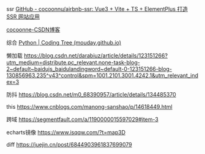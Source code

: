 ssr [GitHub - cocoonnu/airbnb-ssr: Vue3 + Vite + TS + ElementPlus 打造 SSR 网站应用](https://github.com/cocoonnu/airbnb-ssr?tab=readme-ov-file)

[cocoonne-CSDN博客](https://blog.csdn.net/m0_63907100?spm=1000.2115.3001.5343)

综合 [Python | Coding Tree (mouday.github.io)](https://mouday.github.io/coding-tree/doc/05-python.html)

懒加载 https://blog.csdn.net/darabiuz/article/details/123151266?utm_medium=distribute.pc_relevant.none-task-blog-2~default~baidujs_baidulandingword~default-0-123151266-blog-130856963.235^v43^control&spm=1001.2101.3001.4242.1&utm_relevant_index=3

防抖 https://blog.csdn.net/m0_68390957/article/details/134485370

this https://www.cnblogs.com/manong-sanshao/p/14618449.html

跨域 https://segmentfault.com/a/1190000015597029#item-3

echarts镜像 https://www.isqqw.com/?t=map3D

diff https://juejin.cn/post/6844903961837699079
